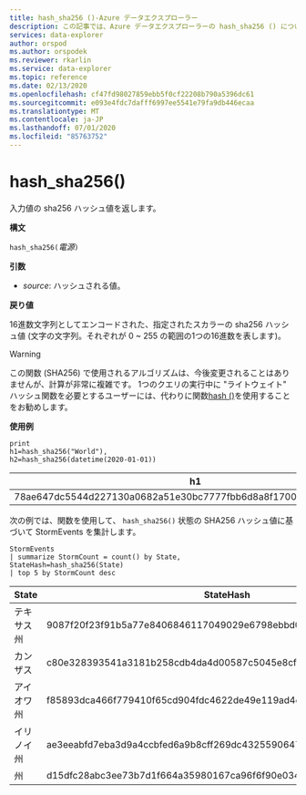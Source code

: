```yaml
---
title: hash_sha256 ()-Azure データエクスプローラー
description: この記事では、Azure データエクスプローラーの hash_sha256 () について説明します。
services: data-explorer
author: orspod
ms.author: orspodek
ms.reviewer: rkarlin
ms.service: data-explorer
ms.topic: reference
ms.date: 02/13/2020
ms.openlocfilehash: cf47fd98027859ebb5f0cf22208b790a5396dc61
ms.sourcegitcommit: e093e4fdc7dafff6997ee5541e79fa9db446ecaa
ms.translationtype: MT
ms.contentlocale: ja-JP
ms.lasthandoff: 07/01/2020
ms.locfileid: "85763752"
---
```

# <a name="hash_sha256"></a>hash_sha256()

入力値の sha256 ハッシュ値を返します。

**構文**

`hash_sha256(`*電源*`)`

**引数**

* *source*: ハッシュされる値。

**戻り値**

16進数文字列としてエンコードされた、指定されたスカラーの sha256 ハッシュ値 (文字の文字列。それぞれが 0 ~ 255 の範囲の1つの16進数を表します)。

> [!WARNING]
> この関数 (SHA256) で使用されるアルゴリズムは、今後変更されることはありませんが、計算が非常に複雑です。 1つのクエリの実行中に "ライトウェイト" ハッシュ関数を必要とするユーザーには、代わりに関数[hash ()](./hashfunction.md)を使用することをお勧めします。

**使用例**

<!-- csl: https://help.kusto.windows.net/Samples -->
```kusto
print 
h1=hash_sha256("World"),
h2=hash_sha256(datetime(2020-01-01))
```

|h1|h2|
|---|---|
|78ae647dc5544d227130a0682a51e30bc7777fbb6d8a8f17007463a3ecd1d524|ba666752dc1a20eb750b0eb64e780cc4c968bc9fb8813461c1d7e750f302d71d|

次の例では、関数を使用して、 `hash_sha256()` 状態の SHA256 ハッシュ値に基づいて StormEvents を集計します。 

<!-- csl: https://help.kusto.windows.net/Samples -->
```kusto
StormEvents 
| summarize StormCount = count() by State, StateHash=hash_sha256(State)
| top 5 by StormCount desc
```

|State|StateHash|StormCount|
|---|---|---|
|テキサス州|9087f20f23f91b5a77e8406846117049029e6798ebbd0d38aea68da73a00ca37|4701|
|カンザス|c80e328393541a3181b258cdb4da4d00587c5045e8cf3bb6c8fdb7016b69cc2e|3166|
|アイオワ州|f85893dca466f779410f65cd904fdc4622de49e119ad4e7c7e4a291ceed1820b|2337|
|イリノイ州|ae3eeabfd7eba3d9a4ccbfed6a9b8cff269dc43255906476282e0184cf81b7fd|2022|
|州|d15dfc28abc3ee73b7d1f664a35980167ca96f6f90e034db2a6525c0b8ba61b1|2016|
